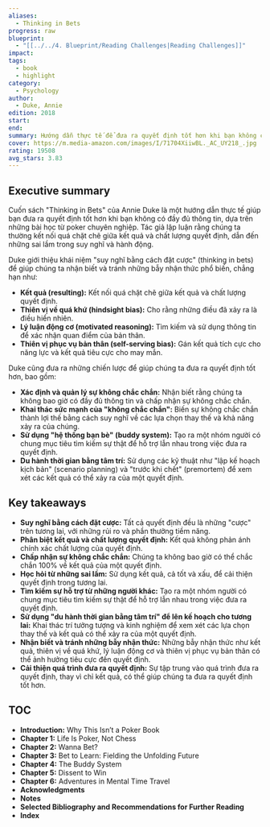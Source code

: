 ```yaml
---
aliases:
  - Thinking in Bets
progress: raw
blueprint:
  - "[[../../4. Blueprint/Reading Challenges|Reading Challenges]]"
impact: 
tags:
  - book
  - highlight
category:
  - Psychology
author:
  - Duke, Annie
edition: 2018
start: 
end: 
summary: Hướng dẫn thực tế để đưa ra quyết định tốt hơn khi bạn không có đầy đủ thông tin, dựa trên những bài học từ poker chuyên nghiệp. Học cách nhận biết sự khác biệt giữa kết quả và chất lượng quyết định, khai thác sức mạnh của "không chắc chắn" và sử dụng các chiến lược để lên kế hoạch cho tương lai.
cover: https://m.media-amazon.com/images/I/71704XiiwBL._AC_UY218_.jpg
rating: 19508
avg_stars: 3.83
---
```



## Executive summary

Cuốn sách "Thinking in Bets" của Annie Duke là một hướng dẫn thực tế giúp bạn đưa ra quyết định tốt hơn khi bạn không có đầy đủ thông tin, dựa trên những bài học từ poker chuyên nghiệp. Tác giả lập luận rằng chúng ta thường kết nối quá chặt chẽ giữa kết quả và chất lượng quyết định, dẫn đến những sai lầm trong suy nghĩ và hành động. 

Duke giới thiệu khái niệm "suy nghĩ bằng cách đặt cược" (thinking in bets) để giúp chúng ta nhận biết và tránh những bẫy nhận thức phổ biến, chẳng hạn như:

- **Kết quả (resulting):**  Kết nối quá chặt chẽ giữa kết quả và chất lượng quyết định.
- **Thiên vị về quá khứ (hindsight bias):**  Cho rằng những điều đã xảy ra là điều hiển nhiên.
- **Lý luận động cơ (motivated reasoning):**  Tìm kiếm và sử dụng thông tin để xác nhận quan điểm của bản thân.
- **Thiên vị phục vụ bản thân (self-serving bias):**  Gán kết quả tích cực cho năng lực và kết quả tiêu cực cho may mắn.

Duke cũng đưa ra những chiến lược để giúp chúng ta đưa ra quyết định tốt hơn, bao gồm:

- **Xác định và quản lý sự không chắc chắn:**  Nhận biết rằng chúng ta không bao giờ có đầy đủ thông tin và chấp nhận sự không chắc chắn.
- **Khai thác sức mạnh của "không chắc chắn":**  Biến sự không chắc chắn thành lợi thế bằng cách suy nghĩ về các lựa chọn thay thế và khả năng xảy ra của chúng.
- **Sử dụng "hệ thống bạn bè" (buddy system):**  Tạo ra một nhóm người có chung mục tiêu tìm kiếm sự thật để hỗ trợ lẫn nhau trong việc đưa ra quyết định.
- **Du hành thời gian bằng tâm trí:**  Sử dụng các kỹ thuật như "lập kế hoạch kịch bản" (scenario planning) và "trước khi chết" (premortem) để xem xét các kết quả có thể xảy ra của một quyết định.

## Key takeaways

- **Suy nghĩ bằng cách đặt cược:**  Tất cả quyết định đều là những "cược" trên tương lai, với những rủi ro và phần thưởng tiềm năng.
- **Phân biệt kết quả và chất lượng quyết định:**  Kết quả không phản ánh chính xác chất lượng của quyết định.
- **Chấp nhận sự không chắc chắn:**  Chúng ta không bao giờ có thể chắc chắn 100% về kết quả của một quyết định.
- **Học hỏi từ những sai lầm:**  Sử dụng kết quả, cả tốt và xấu, để cải thiện quyết định trong tương lai.
- **Tìm kiếm sự hỗ trợ từ những người khác:**  Tạo ra một nhóm người có chung mục tiêu tìm kiếm sự thật để hỗ trợ lẫn nhau trong việc đưa ra quyết định.
- **Sử dụng "du hành thời gian bằng tâm trí" để lên kế hoạch cho tương lai:**  Khai thác trí tưởng tượng và kinh nghiệm để xem xét các lựa chọn thay thế và kết quả có thể xảy ra của một quyết định.
- **Nhận biết và tránh những bẫy nhận thức:**  Những bẫy nhận thức như kết quả, thiên vị về quá khứ, lý luận động cơ và thiên vị phục vụ bản thân có thể ảnh hưởng tiêu cực đến quyết định.
- **Cải thiện quá trình đưa ra quyết định:**  Sự tập trung vào quá trình đưa ra quyết định, thay vì chỉ kết quả, có thể giúp chúng ta đưa ra quyết định tốt hơn.


## TOC

- **Introduction:** Why This Isn’t a Poker Book
- **Chapter 1:** Life Is Poker, Not Chess
- **Chapter 2:** Wanna Bet?
- **Chapter 3:** Bet to Learn: Fielding the Unfolding Future
- **Chapter 4:** The Buddy System
- **Chapter 5:** Dissent to Win
- **Chapter 6:** Adventures in Mental Time Travel
- **Acknowledgments**
- **Notes**
- **Selected Bibliography and Recommendations for Further Reading**
- **Index**

